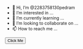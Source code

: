 - 👋 Hi, I’m @2283758130pedram
- 👀 I’m interested in ...
- 🌱 I’m currently learning ...
- 💞️ I’m looking to collaborate on ...
- 📫 How to reach me ...
<!DOCTYPE html>
<html>
  <head>
    <style>
      .softExpert {
        display: none;
      }
    </style>
  </head>
  <body>
    <button onclick="myfunction">Click Me</button>
    <script>
      function myfunction() {
        var x = document.getElementById("softExpert");
        if (x.style.display === "none") {
          x.style.display = "block";
        } else {
          x.style.display = "none";
        }
      }
    </script>
  </body>
</html>

<!---
2283758130pedram/2283758130pedram is a ✨ special ✨ repository because its `README.md` (this file) appears on your GitHub profile.
You can click the Preview link to take a look at your changes.
--->
